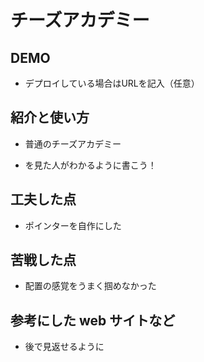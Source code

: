 # チーズアカデミー

## DEMO

  - デプロイしている場合はURLを記入（任意）

## 紹介と使い方

  - 普通のチーズアカデミー

  - を見た人がわかるように書こう！

## 工夫した点

  - ポインターを自作にした

## 苦戦した点

  - 配置の感覚をうまく掴めなかった

## 参考にした web サイトなど

  - 後で見返せるように